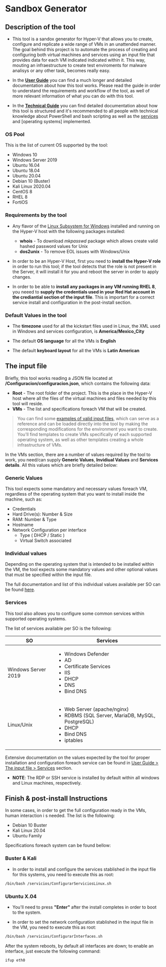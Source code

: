 # Sandbox Generator

## Description of the tool

* This tool is a sandox generator for Hyper-V that allows you to create, configure and replicate a wide range of VMs in an unattended manner. The goal behind this project is to automate the process of creating and configuring both virtual machines and services using an input file that provides data for each VM indicated indicated within it. This way, mouting an infraestructure to create test enviroments for malware analisys or any other task, becomes really easy.

* In the **[User Guide]** you can find a much longer and detailed documentation about how this tool works. Please read the guide in order to understand the requirements and workflow of the tool, as well of more relevant information of what you can do with this tool.

* In the **[Technical Guide]** you can find detailed documentation about how this tool is structured and it's recommended to all people with technical knowledge about PowerShell and bash scripting as well as the [services] and [operating systems] implemented.

### OS Pool

This is the list of current OS supported by the tool:

* Windows 10
* Windows Server 2019
* Ubuntu 16.04 
* Ubuntu 18.04 
* Ubuntu 20.04 
* Debian 10 (Buster)
* Kali Linux 2020.04
* CentOS 8
* RHEL 8
* FortiOS

### Requirements by the tool

* Any flavor of the [Linux Subsystem for Windows] installed and running on the Hyper-V host with the following packages installed:

    - **whois** - To download *mkpasswd* package which allows create valid hashed password values for Unix
    - **dos2unix** - To remove EOL issues with Windows/Unix

* In order to be an Hyper-V Host, first you need to **install the Hyper-V role** in order to run this tool; if the tool detects that the role is not present in the Server, it will install it for you and reboot the server in order to apply changes.

* In order to be able to **install any packages in any VM running RHEL 8**, you neeed to **supply the credentials used in your Red Hat account in the crediantial section of the input file**. This is importart for a correct service install and configuration in the post-install section.


### Default Values in the tool

* The **timezone** used for all the kickstart files used in Linux, the XML used in Windows and services configuration, is **America/Mexico_City**

* The default **OS language** for all the VMs is **English**

* The default **keyboard layout** for all the VMs is **Latin American**



## The input file

Briefly, this tool works reading a JSON file located at **/Configuracion/configuracion.json**, which contains the following data:

* **Root** - The root folder of the project. This is the place in the Hyper-V host where all the files of the virtual machines and files needed by this tool will reside.
* **VMs** - The list and specifications foreach VM that will be created.

> You can find some [examples of valid input files], which can serve as a reference and can be loaded directly into the tool by making the corresponding modifications for the environment you want to create. 
> You'll find templates to create VMs specifically of each supported operating system, as well as other templates creating a whole infrastructure of VMs.

In the VMs section, there are a number of values required by the tool to work, you need/can supply **Generic Values**, **Invidiual Values** and **Services details**. All this values which are briefly detailed below:

### Generic Values

This tool expects some mandatory and necessary values foreach VM, regardless of the operating system that you want to install inside the machine, such as:

* Credentials
* Hard Drive(s): Number & Size  
* RAM: Number & Type 
* Hostname
* Network Configuration per interface
    * Type ( DHCP / Static )
    * Virtual Switch associated

### Individual values

Depending on the operating system that is intended to be installed within the VM, the tool expects some mandatory values and other optional values that must be specified within the input file.

The full documentation and list of this individual values available per SO can be found [here].

### Services 

This tool also allows you to configure some common services within supported operating systems.

The list of services available per SO is the following:

| SO | Services |
| ------ | ------ |
| Windows Server 2019 |  <ul><li>Windows Defender</li><li>AD</li><li>Certificate Services</li><li>IIS</li><li>DHCP</li><li>DNS</li><li>Bind DNS</li></ul> |
| Linux/Unix | <ul><li>Web Server (apache/nginx)</li><li>RDBMS (SQL Server, MariaDB, MySQL, PostgreSQL)</li><li>DHCP</li><li>Bind DNS</li><li>iptables</li></ul> |

Extensive documentation on the values expected by the tool for proper installation and configuration foreach service can be found in [User Guide > The input file > Services] section.

* **NOTE**: The RDP or SSH service is installed by default within all windows and Linux machines, respectively.


## Finish & post-install Instructions

In some cases, in order to get the full configuration ready in the VMs, human interaction i
s needed. The list is the following:

* Debian 10 Buster
* Kali Linux 20.04
* Ubuntu Family

Specifications foreach system can be found bellow:


### Buster & Kali

*  In order to install and configure the services stablished in the input file for this systems, you need to execute this as root:

```sh
/bin/bash /servicios/ConfigurarServiciosLinux.sh
```

### Ubuntu X.04

* You'll need to press **"Enter"** after the install completes in order to boot to the system.

* In order to set the network configuration stablished in the input file in the VM, you need to execute this as root:

```sh
/bin/bash /servicios/ConfigurarInterfaces.sh
```

After the system reboots, by default all interfaces are down; to enable an interface, just execute the following command:

```sh
ifup eth0
```


[here]: <https://docs.google.com/spreadsheets/d/13qQsPp08ocH_j-whSafJKate7DskU9h4aBCn-lr3qTU/edit#gid=0s>
[Linux Subsystem for Windows]: <https://docs.microsoft.com/en-us/windows/wsl/install-win10> 
[examples of valid input files]: <https://github.com/barvch/generador-de-sandbox/tree/main/Configuracion/Plantillas>
[User Guide > The input file > Services]: <./recursos/UserManual#the-input-file>
[User Guide]: <./recursos/UserManual>
[services]: <#services>
[Technical Guide]: <./recursos/TechnicalGuide>
